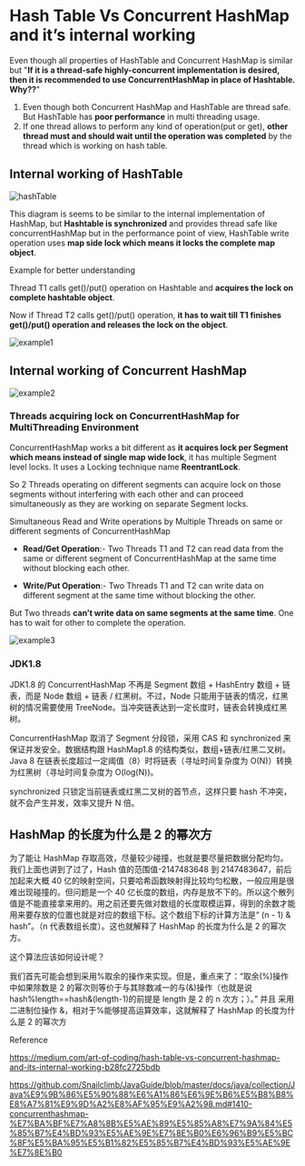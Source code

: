 # Hash Table Vs Concurrent HashMap and it’s internal working

Even though all properties of HashTable and Concurrent HashMap is similar but "**If it is a thread-safe highly-concurrent implementation is desired, then it is recommended to use ConcurrentHashMap in place of Hashtable. Why??**"

1. Even though both Concurrent HashMap and HashTable are thread safe. But HashTable has **poor performance** in multi threading usage.
2. If one thread allows to perform any kind of operation(put or get), **other thread must and should wait until the operation was completed** by the thread which is working on hash table.

## Internal working of HashTable

![hashTable](https://miro.medium.com/max/1400/0*-bIUqhJOlSkJuw6m.png)

This diagram is seems to be similar to the internal implementation of HashMap, but **Hashtable is synchronized** and provides thread safe like concurrentHashMap but in the performance point of view, HashTable write operation uses **map side lock which means it locks the complete map object**.

Example for better understanding

Thread T1 calls get()/put() operation on Hashtable and **acquires the lock on complete hashtable object**.

Now if Thread T2 calls get()/put() operation, **it has to wait till T1 finishes get()/put() operation and releases the lock on the object**.

![example1](https://miro.medium.com/max/2000/0*BmTbmUY8YXD1v365.png)

## Internal working of Concurrent HashMap

![example2](https://miro.medium.com/max/2000/0*qO64Hu9t5mBN7T4f.png)

### Threads acquiring lock on ConcurrentHashMap for MultiThreading Environment

ConcurrentHashMap works a bit different as **it acquires lock per Segment which means instead of single map wide lock**, it has multiple Segment level locks. It uses a Locking technique name **ReentrantLock**.

So 2 Threads operating on different segments can acquire lock on those segments without interfering with each other and can proceed simultaneously as they are working on separate Segment locks.

Simultaneous Read and Write operations by Multiple Threads on same or different segments of ConcurrentHashMap

* **Read/Get Operation**:- Two Threads T1 and T2 can read data from the same or different segment of ConcurrentHashMap at the same time without blocking each other.

* **Write/Put Operation**:- Two Threads T1 and T2 can write data on different segment at the same time without blocking the other.

But Two threads **can’t write data on same segments at the same time**. One has to wait for other to complete the operation.

![example3](https://miro.medium.com/max/2000/0*EIGQ5ZqOcj-pIgKZ.png)

### JDK1.8

JDK1.8 的 ConcurrentHashMap 不再是 Segment 数组 + HashEntry 数组 + 链表，而是 Node 数组 + 链表 / 红黑树。不过，Node 只能用于链表的情况，红黑树的情况需要使用 TreeNode。当冲突链表达到一定长度时，链表会转换成红黑树。

ConcurrentHashMap 取消了 Segment 分段锁，采用 CAS 和 synchronized 来保证并发安全。数据结构跟 HashMap1.8 的结构类似，数组+链表/红黑二叉树。Java 8 在链表长度超过一定阈值（8）时将链表（寻址时间复杂度为 O(N)）转换为红黑树（寻址时间复杂度为 O(log(N))。

synchronized 只锁定当前链表或红黑二叉树的首节点，这样只要 hash 不冲突，就不会产生并发，效率又提升 N 倍。

## HashMap 的长度为什么是 2 的幂次方

为了能让 HashMap 存取高效，尽量较少碰撞，也就是要尽量把数据分配均匀。我们上面也讲到了过了，Hash 值的范围值-2147483648 到 2147483647，前后加起来大概 40 亿的映射空间，只要哈希函数映射得比较均匀松散，一般应用是很难出现碰撞的。但问题是一个 40 亿长度的数组，内存是放不下的。所以这个散列值是不能直接拿来用的。用之前还要先做对数组的长度取模运算，得到的余数才能用来要存放的位置也就是对应的数组下标。这个数组下标的计算方法是“ (n - 1) & hash”。（n 代表数组长度）。这也就解释了 HashMap 的长度为什么是 2 的幂次方。

这个算法应该如何设计呢？

我们首先可能会想到采用%取余的操作来实现。但是，重点来了：“取余(%)操作中如果除数是 2 的幂次则等价于与其除数减一的与(&)操作（也就是说 hash%length==hash&(length-1)的前提是 length 是 2 的 n 次方；）。” 并且 采用二进制位操作 &，相对于%能够提高运算效率，这就解释了 HashMap 的长度为什么是 2 的幂次方

Reference

https://medium.com/art-of-coding/hash-table-vs-concurrent-hashmap-and-its-internal-working-b28fc2725bdb

https://github.com/Snailclimb/JavaGuide/blob/master/docs/java/collection/Java%E9%9B%86%E5%90%88%E6%A1%86%E6%9E%B6%E5%B8%B8%E8%A7%81%E9%9D%A2%E8%AF%95%E9%A2%98.md#1410-concurrenthashmap-%E7%BA%BF%E7%A8%8B%E5%AE%89%E5%85%A8%E7%9A%84%E5%85%B7%E4%BD%93%E5%AE%9E%E7%8E%B0%E6%96%B9%E5%BC%8F%E5%BA%95%E5%B1%82%E5%85%B7%E4%BD%93%E5%AE%9E%E7%8E%B0
